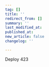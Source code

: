```yaml
---
tag: []
title: ''
redirect_from: []
summary: ''
last_modified_at: 
published_at: 
new_article: false
changelog: ''

---
```

Deploy 423